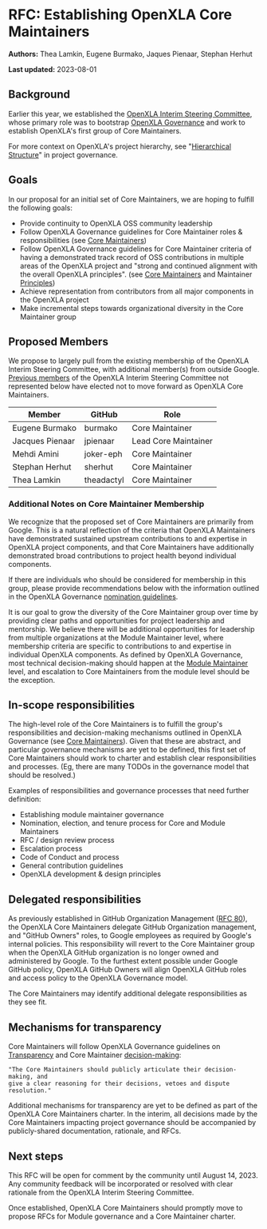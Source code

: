 # RFC: Establishing OpenXLA Core Maintainers

**Authors:** Thea Lamkin, Eugene Burmako, Jaques Pienaar, Stephan Herhut

**Last updated:** 2023-08-01

## Background

Earlier this year, we established the
[OpenXLA Interim Steering Committee](https://github.com/openxla/community/blob/main/governance/INTERIM-STEERING-COMMITTEE.md),
whose primary role was to bootstrap
[OpenXLA Governance](https://github.com/openxla/community/blob/main/governance/GOVERNANCE.md)
and work to establish OpenXLA's first group of Core Maintainers.

For more context on OpenXLA's project hierarchy, see
"[Hierarchical Structure](https://github.com/openxla/community/blob/main/governance/GOVERNANCE.md#hierarchical-structure)"
in project governance.

## Goals

In our proposal for an initial set of Core Maintainers, we are hoping to fulfill
the following goals:

*   Provide continuity to OpenXLA OSS community leadership
*   Follow OpenXLA Governance guidelines for Core Maintainer roles &
    responsibilities (see
    [Core Maintainers](https://github.com/openxla/community/blob/main/governance/GOVERNANCE.md#core-maintainers))
*   Follow OpenXLA Governance guidelines for Core Maintainer criteria of having
    a demonstrated track record of OSS contributions in multiple areas of the
    OpenXLA project and "strong and continued alignment with the overall OpenXLA
    principles". (see
    [Core Maintainers](https://github.com/openxla/community/blob/main/governance/GOVERNANCE.md#core-maintainers)
    and Maintainer
    [Principles](https://github.com/openxla/community/blob/main/governance/GOVERNANCE.md#the-principles))
*   Achieve representation from contributors from all major components in the
    OpenXLA project
*   Make incremental steps towards organizational diversity in the Core
    Maintainer group

## Proposed Members

We propose to largely pull from the existing membership of the OpenXLA Interim
Steering Committee, with additional member(s) from outside Google.
[Previous members](https://github.com/openxla/community/blob/main/governance/INTERIM-STEERING-COMMITTEE.md#committee-members)
of the OpenXLA Interim Steering Committee not represented below have elected not
to move forward as OpenXLA Core Maintainers.

Member          | GitHub     | Role
--------------- | ---------- | --------------------
Eugene Burmako  | burmako    | Core Maintainer
Jacques Pienaar | jpienaar   | Lead Core Maintainer
Mehdi Amini     | joker-eph  | Core Maintainer
Stephan Herhut  | sherhut    | Core Maintainer
Thea Lamkin     | theadactyl | Core Maintainer

### Additional Notes on Core Maintainer Membership

We recognize that the proposed set of Core Maintainers are primarily from
Google. This is a natural reflection of the criteria that OpenXLA Maintainers
have demonstrated sustained upstream contributions to and expertise in OpenXLA
project components, and that Core Maintainers have additionally demonstrated
broad contributions to project health beyond individual components.

If there are individuals who should be considered for membership in this group,
please provide recommendations below with the information outlined in the
OpenXLA Governance
[nomination guidelines](https://github.com/openxla/community/blob/main/governance/GOVERNANCE.md#core-maintainers).

It is our goal to grow the diversity of the Core Maintainer group over time by
providing clear paths and opportunities for project leadership and mentorship.
We believe there will be additional opportunities for leadership from multiple
organizations at the Module Maintainer level, where membership criteria are
specific to contributions to and expertise in individual OpenXLA components. As
defined by OpenXLA Governance, most technical decision-making should happen at
the
[Module Maintainer](https://github.com/openxla/community/blob/main/governance/GOVERNANCE.md#module-maintainers)
level, and escalation to Core Maintainers from the module level should be the
exception.

## In-scope responsibilities

The high-level role of the Core Maintainers is to fulfill the group's
responsibilities and decision-making mechanisms outlined in OpenXLA Governance
(see
[Core Maintainers](https://github.com/openxla/community/blob/main/governance/GOVERNANCE.md#core-maintainers)).
Given that these are abstract, and particular governance mechanisms are yet to
be defined, this first set of Core Maintainers should work to charter and
establish clear responsibilities and processes. (Eg, there are many TODOs in the
governance model that should be resolved.)

Examples of responsibilities and governance processes that need further
definition:

*   Establishing module maintainer governance
*   Nomination, election, and tenure process for Core and Module Maintainers
*   RFC / design review process
*   Escalation process
*   Code of Conduct and process
*   General contribution guidelines
*   OpenXLA development & design principles

## Delegated responsibilities

As previously established in GitHub Organization Management
([RFC 80](https://github.com/openxla/community/pull/80)), the OpenXLA Core
Maintainers delegate GitHub Organization management, and "GitHub Owners" roles,
to Google employees as required by Google's internal policies. This
responsibility will revert to the Core Maintainer group when the OpenXLA GitHub
organization is no longer owned and administered by Google. To the furthest
extent possible under Google GitHub policy, OpenXLA GitHub Owners will align
OpenXLA GitHub roles and access policy to the OpenXLA Governance model.

The Core Maintainers may identify additional delegate responsibilities as they
see fit.

## Mechanisms for transparency

Core Maintainers will follow OpenXLA Governance guidelines on
[Transparency](https://github.com/openxla/community/blob/main/governance/GOVERNANCE.md#transparency)
and Core Maintainer
[decision-making](https://github.com/openxla/community/blob/main/governance/GOVERNANCE.md#transparency):

```
"The Core Maintainers should publicly articulate their decision-making, and
give a clear reasoning for their decisions, vetoes and dispute resolution."
```

Additional mechanisms for transparency are yet to be defined as part of the
OpenXLA Core Maintainers charter. In the interim, all decisions made by the Core
Maintainers impacting project governance should be accompanied by
publicly-shared documentation, rationale, and RFCs.

## Next steps

This RFC will be open for comment by the community until August 14, 2023. Any
community feedback will be incorporated or resolved with clear rationale from
the OpenXLA Interim Steering Committee.

Once established, OpenXLA Core Maintainers should promptly move to propose RFCs
for Module governance and a Core Maintainer charter.

